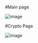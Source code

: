 #Main page

![image](https://user-images.githubusercontent.com/77338277/183066936-bc8d81bd-fc7e-444c-bf95-d799e3762e65.png)

#Crypto Page

![image](https://user-images.githubusercontent.com/77338277/183067052-82c61c17-6274-469b-b804-6ea9d80c6331.png)
